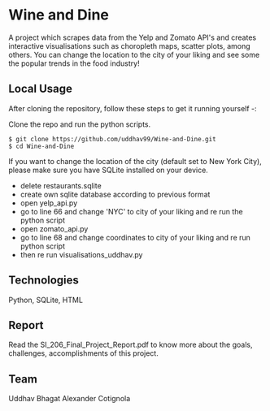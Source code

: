 # Wine and Dine
A project which scrapes data from the Yelp and Zomato API's and creates interactive visualisations such as choropleth maps, scatter plots, among others. You can change the location to the city of your liking and see some the popular trends in the food industry! 

## Local Usage 
After cloning the repository, follow these steps to get it running yourself -:

Clone the repo and run the python scripts.
```
$ git clone https://github.com/uddhav99/Wine-and-Dine.git
$ cd Wine-and-Dine
```
If you want to change the location of the city (default set to New York City), please make sure you have SQLite installed on your device.
- delete restaurants.sqlite
- create own sqlite database according to previous format
- open yelp_api.py
- go to line 66 and change 'NYC' to city of your liking and re run the python script
- open zomato_api.py
- go to line 68 and change coordinates to city of your liking and re run python script
- then re run visualisations_uddhav.py
## Technologies
Python, SQLite, HTML

## Report 
Read the SI_206_Final_Project_Report.pdf to know more about the goals, challenges, accomplishments of this project. 

## Team
Uddhav Bhagat
Alexander Cotignola
